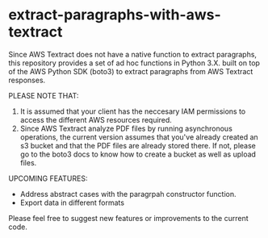 # extract-paragraphs-with-aws-textract
Since AWS Textract does not have a native function to extract paragraphs, this repository provides a set of ad hoc functions in Python 3.X. built on top of the AWS Python SDK (boto3) to extract paragraphs from AWS Textract responses.

PLEASE NOTE THAT:

1. It is assumed that your client has the neccesary IAM permissions to access the different AWS resources required.
2. Since AWS Textract analyze PDF files by running asynchronous operations, the current version assumes that you've already created an s3 bucket and that the PDF files are already stored there. If not, please go to the boto3 docs to know how to create a bucket as well as upload files.

UPCOMING FEATURES:

- Address abstract cases with the paragrpah constructor function. 
- Export data in different formats

Please feel free to suggest new features or improvements to the current code.
